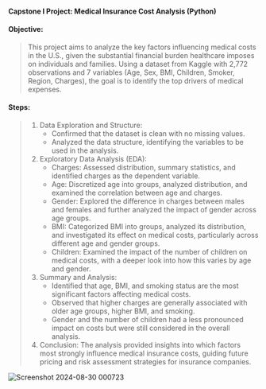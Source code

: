 #### Capstone I Project: Medical Insurance Cost Analysis (Python)
#### Objective:
> This project aims to analyze the key factors influencing medical costs in the U.S., given the substantial financial burden healthcare imposes on individuals and families. Using a dataset from Kaggle with 2,772 observations and 7 variables (Age, Sex, BMI, Children, Smoker, Region, Charges), the goal is to identify the top drivers of medical expenses.

#### Steps:
> 1. Data Exploration and Structure:
>    - Confirmed that the dataset is clean with no missing values.
>    - Analyzed the data structure, identifying the variables to be used in the analysis.
> 2. Exploratory Data Analysis (EDA):
>    - Charges: Assessed distribution, summary statistics, and identified charges as the dependent variable.
>    - Age: Discretized age into groups, analyzed distribution, and examined the correlation between age and charges.
>    - Gender: Explored the difference in charges between males and females and further analyzed the impact of gender across age groups.
>    - BMI: Categorized BMI into groups, analyzed its distribution, and investigated its effect on medical costs, particularly across different age and gender groups.
>    - Children: Examined the impact of the number of children on medical costs, with a deeper look into how this varies by age and gender.
> 3. Summary and Analysis:
>    - Identified that age, BMI, and smoking status are the most significant factors affecting medical costs.
>    - Observed that higher charges are generally associated with older age groups, higher BMI, and smoking.
>    - Gender and the number of children had a less pronounced impact on costs but were still considered in the overall analysis.
> 4. Conclusion: The analysis provided insights into which factors most strongly influence medical insurance costs, guiding future pricing and risk assessment strategies for insurance companies.

![Screenshot 2024-08-30 000723](https://github.com/user-attachments/assets/d1dc790a-a1c2-47c9-bb53-54c23cc21396)
